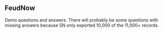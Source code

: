 ## FeudNow

Demo questions and answers. There will probably be some questions with missing answers because SN only exported 10,000 of the 11,000+ records.
